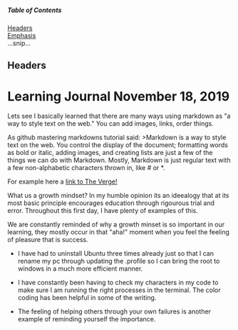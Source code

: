 ##### Table of Contents  
[Headers](#headers)  
[Emphasis](#emphasis)  
...snip...    
<a name="headers"/>
## Headers
# **Learning Journal November 18, 2019**
<p>Lets see I basically learned that there are many ways using markdown as "a way to style text on the web."  You can add images, links, order things.</p> 
As github mastering markdowns tutorial said: 
>Markdown is a way to style text on the web. You control the display of the document; formatting words as bold or italic, adding images, and creating lists are just a few of the things we can do with Markdown. Mostly, Markdown is just regular text with a few non-alphabetic characters thrown in, like # or *.

For example here a [link to The Verge!](http://theverge.com)

What us a growth mindset?  In my humble opinion its an ideealogy that at its most basic principle encourages education through rigourous trial and error.  Throughout this first day, I have plenty of examples of this.

We are constantly reminded of why a growth minset is so important in our learning, they mostly occur in that "aha!" moment when you feel the feeling of pleasure that is success.  

* I have had to uninstall Ubuntu three times already just so that I can rename my pc through updating the .profile so I can bring the root to windows in a much more efficient manner.
  
* I have constantly been having to check my characters in my code to make sure I am running the right processes in the terminal.  The color coding has been helpful in some of the writing.
  
* The feeling of helping others through your own failures is another example of reminding yourself the importance.
